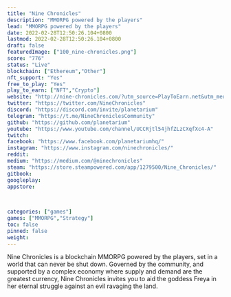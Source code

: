 ```yaml
---
title: "Nine Chronicles"
description: "MMORPG powered by the players"
lead: "MMORPG powered by the players"
date: 2022-02-28T12:50:26.104+0800
lastmod: 2022-02-28T12:50:26.104+0800
draft: false
featuredImage: ["100_nine-chronicles.png"]
score: "776"
status: "Live"
blockchain: ["Ethereum","Other"]
nft_support: "Yes"
free_to_play: "Yes"
play_to_earn: ["NFT","Crypto"]
website: "http://nine-chronicles.com/?utm_source=PlayToEarn.net&utm_medium=organic&utm_campaign=gamepage"
twitter: "https://twitter.com/NineChronicles"
discord: "https://discord.com/invite/planetarium"
telegram: "https://t.me/NineChroniclesCommunity"
github: "https://github.com/planetarium"
youtube: "https://www.youtube.com/channel/UCCRjtl54jhfZLzCXqfXc4-A"
twitch: 
facebook: "https://www.facebook.com/planetariumhq/"
instagram: "https://www.instagram.com/ninechronicles/"
reddit: 
medium: "https://medium.com/@ninechronicles"
steam: "https://store.steampowered.com/app/1279500/Nine_Chronicles/"
gitbook: 
googleplay: 
appstore: 

  
    
categories: ["games"]
games: ["MMORPG","Strategy"]
toc: false
pinned: false
weight: 
---
```

Nine Chronicles is a blockchain MMORPG powered by the players, set in a world that can never be shut down. Governed by the community, and supported by a complex economy where supply and demand are the greatest currency, Nine Chronicles invites you to aid the goddess Freya in her eternal struggle against an evil ravaging the land.